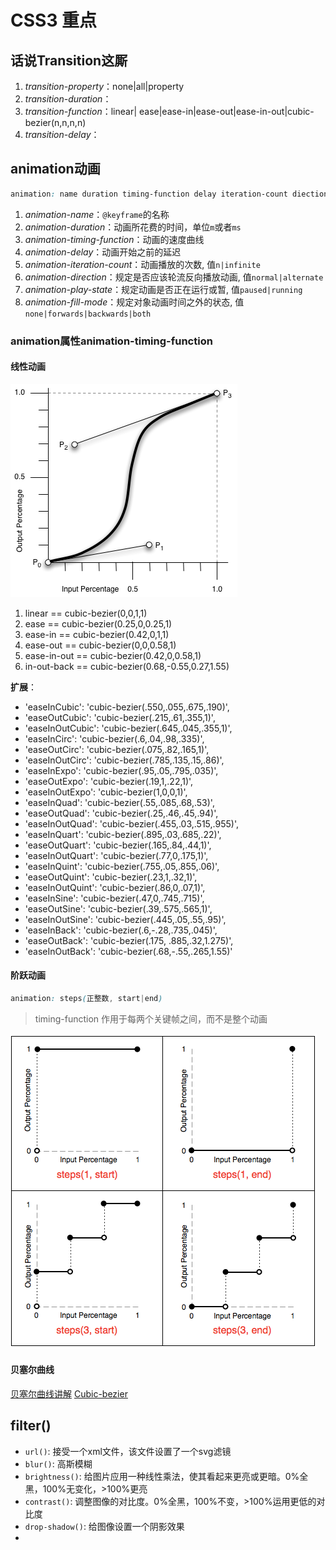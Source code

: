 # CSS3 重点

## 话说Transition这厮

1. *transition-property*：none|all|property
2. *transition-duration*：
3. *transition-function*：linear| ease|ease-in|ease-out|ease-in-out|cubic-bezier(n,n,n,n)
4. *transition-delay*：

## animation动画

```css
animation: name duration timing-function delay iteration-count diection
```

1. *animation-name*：`@keyframe`的名称
2. *animation-duration*：动画所花费的时间，单位`m`或者`ms`
3. *animation-timing-function*：动画的速度曲线
4. *animation-delay*：动画开始之前的延迟
5. *animation-iteration-count*：动画播放的次数, 值`n|infinite`
6. *animation-direction*：规定是否应该轮流反向播放动画, 值`normal|alternate`
7. *animation-play-state*：规定动画是否正在运行或暂, 值`paused|running`
8. *animation-fill-mode*：规定对象动画时间之外的状态, 值`none|forwards|backwards|both`

### animation属性animation-timing-function

#### 线性动画

![bezier](libs/bezier.png)

1. linear == cubic-bezier(0,0,1,1)
2. ease == cubic-bezier(0.25,0,0.25,1)
3. ease-in == cubic-bezier(0.42,0,1,1)
4. ease-out == cubic-bezier(0,0,0.58,1)
5. ease-in-out == cubic-bezier(0.42,0,0.58,1)
6. in-out-back == cubic-bezier(0.68,-0.55,0.27,1.55)

**扩展**：

- 'easeInCubic': 'cubic-bezier(.550,.055,.675,.190)',
- 'easeOutCubic': 'cubic-bezier(.215,.61,.355,1)',
- 'easeInOutCubic': 'cubic-bezier(.645,.045,.355,1)',
- 'easeInCirc': 'cubic-bezier(.6,.04,.98,.335)',
- 'easeOutCirc': 'cubic-bezier(.075,.82,.165,1)',
- 'easeInOutCirc': 'cubic-bezier(.785,.135,.15,.86)',
- 'easeInExpo': 'cubic-bezier(.95,.05,.795,.035)',
- 'easeOutExpo': 'cubic-bezier(.19,1,.22,1)',
- 'easeInOutExpo': 'cubic-bezier(1,0,0,1)',
- 'easeInQuad': 'cubic-bezier(.55,.085,.68,.53)',
- 'easeOutQuad': 'cubic-bezier(.25,.46,.45,.94)',
- 'easeInOutQuad': 'cubic-bezier(.455,.03,.515,.955)',
- 'easeInQuart': 'cubic-bezier(.895,.03,.685,.22)',
- 'easeOutQuart': 'cubic-bezier(.165,.84,.44,1)',
- 'easeInOutQuart': 'cubic-bezier(.77,0,.175,1)',
- 'easeInQuint': 'cubic-bezier(.755,.05,.855,.06)',
- 'easeOutQuint': 'cubic-bezier(.23,1,.32,1)',
- 'easeInOutQuint': 'cubic-bezier(.86,0,.07,1)',
- 'easeInSine': 'cubic-bezier(.47,0,.745,.715)',
- 'easeOutSine': 'cubic-bezier(.39,.575,.565,1)',
- 'easeInOutSine': 'cubic-bezier(.445,.05,.55,.95)',
- 'easeInBack': 'cubic-bezier(.6,-.28,.735,.045)',
- 'easeOutBack': 'cubic-bezier(.175, .885,.32,1.275)',
- 'easeInOutBack': 'cubic-bezier(.68,-.55,.265,1.55)'

#### 阶跃动画

```css
animation: steps(正整数, start|end)
```

> timing-function 作用于每两个关键帧之间，而不是整个动画

![bezier](libs/step.png)

#### 贝塞尔曲线

[贝塞尔曲线讲解](https://www.jianshu.com/p/0c9b4b681724)
[Cubic-bezier](http://cubic-bezier.com)

## filter()

- `url()`: 接受一个xml文件，该文件设置了一个svg滤镜
- `blur()`: 高斯模糊
- `brightness()`: 给图片应用一种线性乘法，使其看起来更亮或更暗。0%全黑，100%无变化，>100%更亮
- `contrast()`: 调整图像的对比度。0%全黑，100%不变，>100%运用更低的对比度
- `drop-shadow()`: 给图像设置一个阴影效果
- 
